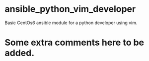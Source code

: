 # ansible_python_vim_developer
Basic CentOs6 ansible module for a python developer using vim.

# Some extra comments here to be added.
